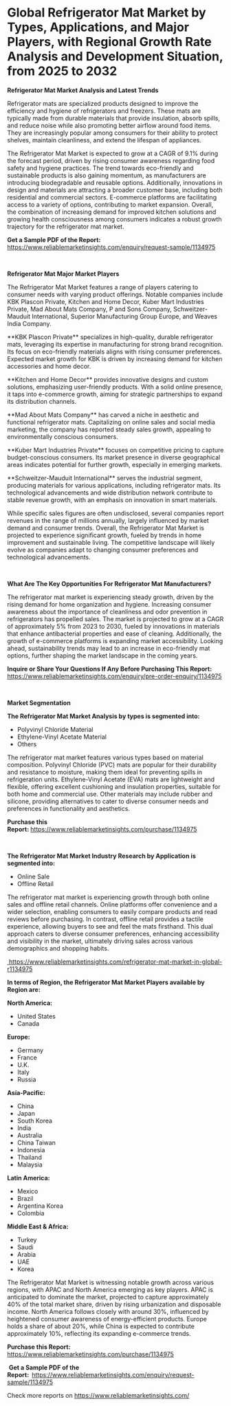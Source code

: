 <p><h1>Global Refrigerator Mat Market by Types, Applications, and Major Players, with Regional Growth Rate Analysis and Development Situation, from 2025 to 2032</h1></p><p><strong>Refrigerator Mat Market Analysis and Latest Trends</strong></p>
<p><p>Refrigerator mats are specialized products designed to improve the efficiency and hygiene of refrigerators and freezers. These mats are typically made from durable materials that provide insulation, absorb spills, and reduce noise while also promoting better airflow around food items. They are increasingly popular among consumers for their ability to protect shelves, maintain cleanliness, and extend the lifespan of appliances.</p><p>The Refrigerator Mat Market is expected to grow at a CAGR of 9.1% during the forecast period, driven by rising consumer awareness regarding food safety and hygiene practices. The trend towards eco-friendly and sustainable products is also gaining momentum, as manufacturers are introducing biodegradable and reusable options. Additionally, innovations in design and materials are attracting a broader customer base, including both residential and commercial sectors. E-commerce platforms are facilitating access to a variety of options, contributing to market expansion. Overall, the combination of increasing demand for improved kitchen solutions and growing health consciousness among consumers indicates a robust growth trajectory for the refrigerator mat market.</p></p>
<p><strong>Get a Sample PDF of the Report:&nbsp;</strong> <a href="https://www.reliablemarketinsights.com/enquiry/request-sample/1134975?utm_campaign=2118&utm_medium=2&utm_source=Github&utm_content=ia&utm_term=07022025&utm_id=refrigerator-mat">https://www.reliablemarketinsights.com/enquiry/request-sample/1134975</a></p>
<p>&nbsp;</p>
<p><strong>Refrigerator Mat Major Market Players</strong></p>
<p><p>The Refrigerator Mat Market features a range of players catering to consumer needs with varying product offerings. Notable companies include KBK Plascon Private, Kitchen and Home Decor, Kuber Mart Industries Private, Mad About Mats Company, P and Sons Company, Schweitzer-Mauduit International, Superior Manufacturing Group Europe, and Weaves India Company.</p><p>**KBK Plascon Private** specializes in high-quality, durable refrigerator mats, leveraging its expertise in manufacturing for strong brand recognition. Its focus on eco-friendly materials aligns with rising consumer preferences. Expected market growth for KBK is driven by increasing demand for kitchen accessories and home decor.</p><p>**Kitchen and Home Decor** provides innovative designs and custom solutions, emphasizing user-friendly products. With a solid online presence, it taps into e-commerce growth, aiming for strategic partnerships to expand its distribution channels.</p><p>**Mad About Mats Company** has carved a niche in aesthetic and functional refrigerator mats. Capitalizing on online sales and social media marketing, the company has reported steady sales growth, appealing to environmentally conscious consumers.</p><p>**Kuber Mart Industries Private** focuses on competitive pricing to capture budget-conscious consumers. Its market presence in diverse geographical areas indicates potential for further growth, especially in emerging markets.</p><p>**Schweitzer-Mauduit International** serves the industrial segment, producing materials for various applications, including refrigerator mats. Its technological advancements and wide distribution network contribute to stable revenue growth, with an emphasis on innovation in smart materials.</p><p>While specific sales figures are often undisclosed, several companies report revenues in the range of millions annually, largely influenced by market demand and consumer trends. Overall, the Refrigerator Mat Market is projected to experience significant growth, fueled by trends in home improvement and sustainable living. The competitive landscape will likely evolve as companies adapt to changing consumer preferences and technological advancements.</p></p>
<p>&nbsp;</p>
<p><strong>What Are The Key Opportunities For Refrigerator Mat Manufacturers?</strong></p>
<p><p>The refrigerator mat market is experiencing steady growth, driven by the rising demand for home organization and hygiene. Increasing consumer awareness about the importance of cleanliness and odor prevention in refrigerators has propelled sales. The market is projected to grow at a CAGR of approximately 5% from 2023 to 2030, fueled by innovations in materials that enhance antibacterial properties and ease of cleaning. Additionally, the growth of e-commerce platforms is expanding market accessibility. Looking ahead, sustainability trends may lead to an increase in eco-friendly mat options, further shaping the market landscape in the coming years.</p></p>
<p><strong>Inquire or Share Your Questions If Any Before Purchasing This Report:</strong> <a href="https://www.reliablemarketinsights.com/enquiry/pre-order-enquiry/1134975?utm_campaign=2118&utm_medium=2&utm_source=Github&utm_content=ia&utm_term=07022025&utm_id=refrigerator-mat">https://www.reliablemarketinsights.com/enquiry/pre-order-enquiry/1134975</a></p>
<p>&nbsp;</p>
<p><strong>Market Segmentation</strong></p>
<p><strong>The Refrigerator Mat Market Analysis by types is segmented into:</strong></p>
<p><ul><li>Polyvinyl Chloride Material</li><li>Ethylene-Vinyl Acetate Material</li><li>Others</li></ul></p>
<p><p>The refrigerator mat market features various types based on material composition. Polyvinyl Chloride (PVC) mats are popular for their durability and resistance to moisture, making them ideal for preventing spills in refrigeration units. Ethylene-Vinyl Acetate (EVA) mats are lightweight and flexible, offering excellent cushioning and insulation properties, suitable for both home and commercial use. Other materials may include rubber and silicone, providing alternatives to cater to diverse consumer needs and preferences in functionality and aesthetics.</p></p>
<p><strong>Purchase this Report:&nbsp;</strong><a href="https://www.reliablemarketinsights.com/purchase/1134975?utm_campaign=2118&utm_medium=2&utm_source=Github&utm_content=ia&utm_term=07022025&utm_id=refrigerator-mat">https://www.reliablemarketinsights.com/purchase/1134975</a></p>
<p>&nbsp;</p>
<p><strong>The Refrigerator Mat Market Industry Research by Application is segmented into:</strong></p>
<p><ul><li>Online Sale</li><li>Offline Retail</li></ul></p>
<p><p>The refrigerator mat market is experiencing growth through both online sales and offline retail channels. Online platforms offer convenience and a wider selection, enabling consumers to easily compare products and read reviews before purchasing. In contrast, offline retail provides a tactile experience, allowing buyers to see and feel the mats firsthand. This dual approach caters to diverse consumer preferences, enhancing accessibility and visibility in the market, ultimately driving sales across various demographics and shopping habits.</p></p>
<p><a href="https://www.reliablemarketinsights.com/refrigerator-mat-market-in-global-r1134975?utm_campaign=2118&utm_medium=2&utm_source=Github&utm_content=ia&utm_term=07022025&utm_id=refrigerator-mat">&nbsp;https://www.reliablemarketinsights.com/refrigerator-mat-market-in-global-r1134975</a></p>
<p><strong>In terms of Region, the Refrigerator Mat Market Players available by Region are:</strong></p>
<p>
    <p> <strong> North America: </strong>
        <ul>
            <li>United States</li>
            <li>Canada</li>
        </ul>
        </p> 
    <p> <strong> Europe: </strong>
        <ul>
            <li>Germany</li>
            <li>France</li>
            <li>U.K.</li>
            <li>Italy</li>
            <li>Russia</li>
        </ul>
        </p> 
    <p> <strong> Asia-Pacific: </strong>
        <ul>
            <li>China</li>
            <li>Japan</li>
            <li>South Korea</li>
            <li>India</li>
            <li>Australia</li>
            <li>China Taiwan</li>
            <li>Indonesia</li>
            <li>Thailand</li>
            <li>Malaysia</li>
        </ul>
        </p> 
    <p> <strong> Latin America: </strong>
        <ul>
            <li>Mexico</li>
            <li>Brazil</li>
            <li>Argentina Korea</li>
            <li>Colombia</li>
        </ul>
        </p> 
    <p> <strong> Middle East & Africa: </strong>
        <ul>
            <li>Turkey</li>
            <li>Saudi</li>
            <li>Arabia</li>
            <li>UAE</li>
            <li>Korea</li>
        </ul>
    </p>
    </p>
<p><p>The Refrigerator Mat Market is witnessing notable growth across various regions, with APAC and North America emerging as key players. APAC is anticipated to dominate the market, projected to capture approximately 40% of the total market share, driven by rising urbanization and disposable income. North America follows closely with around 30%, influenced by heightened consumer awareness of energy-efficient products. Europe holds a share of about 20%, while China is expected to contribute approximately 10%, reflecting its expanding e-commerce trends.</p></p>
<p><strong>Purchase this Report: </strong><a href="https://www.reliablemarketinsights.com/purchase/1134975?utm_campaign=2118&utm_medium=2&utm_source=Github&utm_content=ia&utm_term=07022025&utm_id=refrigerator-mat">https://www.reliablemarketinsights.com/purchase/1134975</a></p>
<p>&nbsp;<strong>Get a Sample PDF of the Report:&nbsp;&nbsp;</strong><a href="https://www.reliablemarketinsights.com/enquiry/request-sample/1134975?utm_campaign=2118&utm_medium=2&utm_source=Github&utm_content=ia&utm_term=07022025&utm_id=refrigerator-mat">https://www.reliablemarketinsights.com/enquiry/request-sample/1134975</a></p>
<p><strong></strong></p>
<p>Check more reports on <a href="https://www.reliablemarketinsights.com/?utm_campaign=2118&utm_medium=2&utm_source=Github&utm_content=ia&utm_term=07022025&utm_id=refrigerator-mat">https://www.reliablemarketinsights.com/</a></p>
